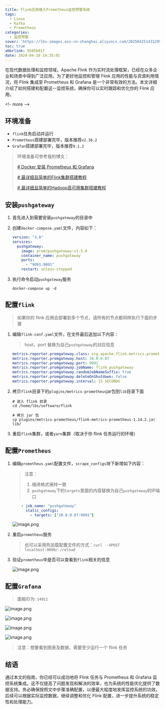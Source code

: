 ```yaml
---
title: Flink应用接入Prometheus监控预警系统
tags:
  - Linux
  - Kafka
  - Prometheus
categories:
  - 监控预警
cover: 'https://lbs-images.oss-cn-shanghai.aliyuncs.com/20250425143129514.png'
toc: true
abbrlink: 9585b017
date: 2024-04-28 14:35:01
---
```


在现代数据处理和监控领域，Apache Flink 作为实时流处理框架，已经在众多企业和场景中得到广泛应用。为了更好地监控和管理 Flink 应用的性能与资源利用情况，将 Flink 集成至 Prometheus 和 Grafana 是一个非常有效的方法。本文详细介绍了如何搭建和配置这一监控系统，确保你可以实时跟踪和优化你的 Flink 应用。

<!- more -->

## 环境准备

- `flink`任务启动并运行
- `Prometheus`搭建部署完毕，版本推荐`v2.36.2`
- `Grafan`搭建部署完毕，版本推荐`9.1.2`

> 环境准备可参考我的博文：
>
> [# Docker 安装 Prometheus 和 Grafana](https://juejin.cn/post/7360629255258046475)
>
> [# 最详细且简单的Flink集群搭建教程](https://juejin.cn/post/7288963700538753078)
>
> [# 最详细且简单的Hadoop高可用集群搭建教程](https://juejin.cn/post/7357888522333077556)

## 安装`pushgateway`

1. 首先进入到需要安装`pushgateway`的目录中

2. 创建`docker-compose.yaml`文件，内容如下：

    ```yaml
    version: "3.8"
    services:
      pushgateway:
        image: prom/pushgateway:v1.5.0
        container_name: pushgateway
        ports:
          - "9091:9091"
        restart: unless-stopped
    ```

3. 执行命令启动`pushgateway`服务
    ```shell
    docker-compose up -d
    ```

## 配置`flink`

> 如果你的 flink 应用会部署到多个节点，请所有的节点都同样执行下面的步骤

1. 编辑`flink-conf.yaml`文件，在文件最后追加以下内容：
   > host、port 替换为自己`pushgateway`的对应信息

    ```yaml
    metrics.reporter.promgateway.class: org.apache.flink.metrics.prometheus.PrometheusPushGatewayReporter
    metrics.reporter.promgateway.host: 10.0.0.87
    metrics.reporter.promgateway.port: 9091
    metrics.reporter.promgateway.jobName: flink_pushgateway
    metrics.reporter.promgateway.randomJobNameSuffix: true
    metrics.reporter.promgateway.deleteOnShutdown: false
    metrics.reporter.promgateway.interval: 15 SECONDS
    ```
2. 拷贝`flink`目录下的`plugins/metrics-prometheus`jar包到`lib`目录下面
    ```shell
    # 进入 flink 目录
    cd /home/lbs/software/flink
    
    # 拷贝 jar 包
    cp plugins/metrics-prometheus/flink-metrics-prometheus-1.14.2.jar lib/
    ```

3. 重启`flink`集群，或者`yarn`集群（取决于你 flink 任务运行的环境）

## 配置`Prometheus`

1. 编辑`prometheus.yaml`配置文件，`scrape_configs`块下新增如下内容：

   > 注意：
   > 1. 缩进格式保持一致
   > 2. `pushgateway`下的`targets`里面的内容替换为自己`pushgateway`的IP端口

    ```yaml
        - job_name: "pushgateway"
          static_configs:
            - targets: ["10.0.0.87:9091"]
    ```

   ![image.png](https://p1-juejin.byteimg.com/tos-cn-i-k3u1fbpfcp/77720b53b6c3451c8209f46d8c151d6b~tplv-k3u1fbpfcp-jj-mark:0:0:0:0:q75.image#?w=291&h=63&s=4885&e=png&b=191919)

2. 重启`prometheus`服务
   > 也可以采用热加载配置文件的方式：`curl  -XPOST localhost:9090/-/reload
`

3. 验证`prometheus`中是否可以查看到`flink`相关的信息

   ![image.png](https://p9-juejin.byteimg.com/tos-cn-i-k3u1fbpfcp/586d1fb044f940fb8a62b3d1a2bbff54~tplv-k3u1fbpfcp-jj-mark:0:0:0:0:q75.image#?w=3024&h=1888&s=365165&e=png&b=ffffff)

## 配置`Grafana`

> 面板ID为: `14911`

![image.png](https://p1-juejin.byteimg.com/tos-cn-i-k3u1fbpfcp/9251ffe913e541139330d7506fa2e6bd~tplv-k3u1fbpfcp-jj-mark:0:0:0:0:q75.image#?w=3024&h=1888&s=780437&e=png&b=1b1c21)

![image.png](https://p6-juejin.byteimg.com/tos-cn-i-k3u1fbpfcp/b29f1c78368f4881bd3bb89c2c010aa9~tplv-k3u1fbpfcp-jj-mark:0:0:0:0:q75.image#?w=3024&h=1888&s=300693&e=png&b=16171c)

![image.png](https://p6-juejin.byteimg.com/tos-cn-i-k3u1fbpfcp/72a5d6b839dc445ebdc8715e96ce3425~tplv-k3u1fbpfcp-jj-mark:0:0:0:0:q75.image#?w=3024&h=1888&s=408283&e=png&b=17181d)

![image.png](https://p9-juejin.byteimg.com/tos-cn-i-k3u1fbpfcp/c8847d363b194dd787b17c7bb563fd3e~tplv-k3u1fbpfcp-jj-mark:0:0:0:0:q75.image#?w=3024&h=1888&s=508826&e=png&b=17191d)

> 注意：想要看到图表及数据，需要至少运行一个 flink 任务

## 结语

通过本文的指南，你已经可以成功地将 Flink 任务与 Prometheus 和 Grafana 监控系统集成。这不仅提高了问题发现和解决的效率，也为系统的性能优化提供了数据支持。务必确保按照文中步骤准确配置，以便最大程度地发挥监控系统的功效。后续可以根据实际监控数据，继续调整和优化 Flink 配置，进一步提升系统的稳定性和处理能力。